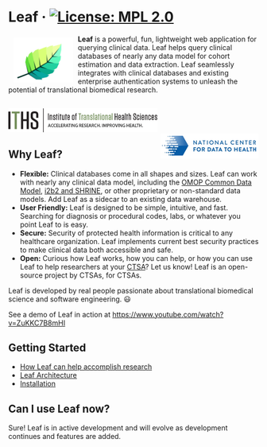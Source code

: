 # Leaf &middot; [![License: MPL 2.0](https://img.shields.io/badge/License-MPL%202.0-brightgreen.svg)](https://opensource.org/licenses/MPL-2.0)
<a><img src="/src/ui-client/public/images/logos/apps/leaf.svg" width="120px" align="left" hspace="10" vspace="6"></a>

**Leaf** is a powerful, fun, lightweight web application for querying clinical data. Leaf helps query clinical databases of nearly any data model for cohort estimation and data extraction. Leaf seamlessly integrates with clinical databases and existing enterprise authentication systems to unleash the potential of translational biomedical research.

##
<span style="display:block">
   <img src="/src/ui-client/public/images/logos/orgs/iths.png" width="300px" />
</span>
<span style="display:block">
   <img src="/src/ui-client/public/images/logos/orgs/cd2h.png" style="float:right" />
</span>

## Why Leaf?
* **Flexible:** Clinical databases come in all shapes and sizes. Leaf can work with nearly any clinical data model, including the [OMOP Common Data Model](https://github.com/OHDSI/CommonDataModel), [i2b2 and SHRINE](https://github.com/i2b2/i2b2-data), or other proprietary or non-standard data models. Add Leaf as a sidecar to an existing data warehouse.
* **User Friendly:** Leaf is designed to be simple, intuitive, and fast. Searching for diagnosis or procedural codes, labs, or whatever you point Leaf to is easy.
* **Secure:** Security of protected health information is critical to any healthcare organization. Leaf implements current best security practices to make clinical data both accessible and safe.
* **Open:** Curious how Leaf works, how you can help, or how you can use Leaf to help researchers at your <a href="https://ncats.nih.gov/ctsa">CTSA</a>? Let us know! Leaf is an open-source project by CTSAs, for CTSAs.

Leaf is developed by real people passionate about translational biomedical science and software engineering. :smiley:

See a demo of Leaf in action at https://www.youtube.com/watch?v=ZuKKC7B8mHI

## Getting Started
* [How Leaf can help accomplish research](https://github.com/uwrit/leaf/wiki#how-can-leaf-help-with-research)
* [Leaf Architecture](https://github.com/uwrit/leaf/tree/master/docs/deploy#architecture)
* [Installation](https://github.com/uwrit/leaf/tree/master/docs/deploy#installation-steps)

## Can I use Leaf now?
Sure! Leaf is in active development and will evolve as development continues and features are added.

